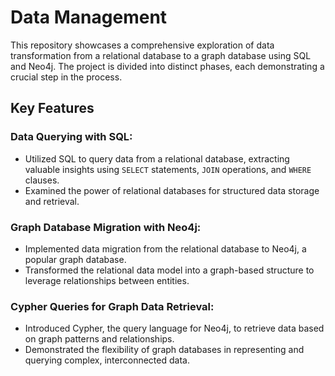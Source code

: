 # Data Management

This repository showcases a comprehensive exploration of data transformation from a relational database to a graph database using SQL and Neo4j. The project is divided into distinct phases, each demonstrating a crucial step in the process.

## Key Features

### Data Querying with SQL:

- Utilized SQL to query data from a relational database, extracting valuable insights using `SELECT` statements, `JOIN` operations, and `WHERE` clauses.
- Examined the power of relational databases for structured data storage and retrieval.

### Graph Database Migration with Neo4j:

- Implemented data migration from the relational database to Neo4j, a popular graph database.
- Transformed the relational data model into a graph-based structure to leverage relationships between entities.

### Cypher Queries for Graph Data Retrieval:

- Introduced Cypher, the query language for Neo4j, to retrieve data based on graph patterns and relationships.
- Demonstrated the flexibility of graph databases in representing and querying complex, interconnected data.
